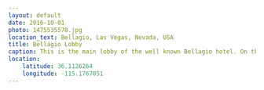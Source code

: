 ```yaml
---
layout: default
date: 2016-10-01
photo: 1475535578.jpg
location_text: Bellagio, Las Vegas, Nevada, USA
title: Bellagio Lobby
caption: This is the main lobby of the well known Bellagio hotel. On the ceiling a piece of art that lights up the room with very nice colors.
location:
    latitude: 36.1126264
    longitude: -115.1767051
---
```

